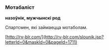 ### Мотабаліст
**назоўнік, мужчынскі род**

Спартсмен, які займаецца мотаболам.

<a rel="author">[http://rv-blr.com/](http://rv-blr.com/slounik.jsp?letterId=0&maskId=0&pageId=1711)</a>
